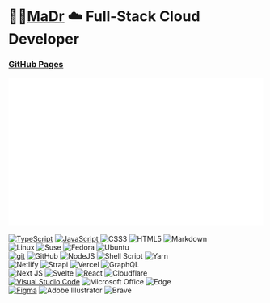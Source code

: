 
# :rocket::cactus:[MaDr](https://MaDr.io) :cloud: Full-Stack Cloud Developer
### [GitHub Pages](https://MaDrCloudDev.github.io)

![](https://raw.githubusercontent.com/MaDrCloudDev/github-stats/master/generated/languages.svg#gh-dark-mode-only)
 
[![TypeScript](https://img.shields.io/badge/--3178C6?logo=typescript&logoColor=ffffff)](https://www.typescriptlang.org/)
[![JavaScript](https://img.shields.io/badge/--F7DF1E?logo=javascript&logoColor=000)](https://www.javascript.com/)
![CSS3](https://img.shields.io/badge/css3-%231572B6.svg?style=for-the-badge&logo=css3&logoColor=white)
![HTML5](https://img.shields.io/badge/html5-%23E34F26.svg?style=for-the-badge&logo=html5&logoColor=white)
![Markdown](https://img.shields.io/badge/markdown-%23000000.svg?style=for-the-badge&logo=markdown&logoColor=white)
<br/>
![Linux](https://img.shields.io/badge/Linux-FCC624?style=for-the-badge&logo=linux&logoColor=black)
![Suse](https://img.shields.io/badge/SUSE-0C322C?style=for-the-badge&logo=SUSE&logoColor=white)
![Fedora](https://img.shields.io/badge/Fedora-294172?style=for-the-badge&logo=fedora&logoColor=white)
![Ubuntu](https://img.shields.io/badge/Ubuntu-E95420?style=for-the-badge&logo=ubuntu&logoColor=white)
<br/>
[![git](https://img.shields.io/badge/--F05032?logo=git&logoColor=ffffff)](http://git-scm.com/)
![GitHub](https://img.shields.io/badge/github-%23121011.svg?style=for-the-badge&logo=github&logoColor=white)
![NodeJS](https://img.shields.io/badge/node.js-6DA55F?style=for-the-badge&logo=node.js&logoColor=white)
![Shell Script](https://img.shields.io/badge/shell_script-%23121011.svg?style=for-the-badge&logo=gnu-bash&logoColor=white)
![Yarn](https://img.shields.io/badge/yarn-%232C8EBB.svg?style=for-the-badge&logo=yarn&logoColor=white)
<br/>
![Netlify](https://img.shields.io/badge/netlify-%23000000.svg?style=for-the-badge&logo=netlify&logoColor=#00C7B7)
![Strapi](https://img.shields.io/badge/strapi-%232E7EEA.svg?style=for-the-badge&logo=strapi&logoColor=white)
![Vercel](https://img.shields.io/badge/vercel-%23000000.svg?style=for-the-badge&logo=vercel&logoColor=white)
![GraphQL](https://img.shields.io/badge/-GraphQL-E10098?style=for-the-badge&logo=graphql&logoColor=white)
<br/>
![Next JS](https://img.shields.io/badge/Next-black?style=for-the-badge&logo=next.js&logoColor=white)
![Svelte](https://img.shields.io/badge/svelte-%23f1413d.svg?style=for-the-badge&logo=svelte&logoColor=white)
![React](https://img.shields.io/badge/react-%2320232a.svg?style=for-the-badge&logo=react&logoColor=%2361DAFB)
![Cloudflare](https://img.shields.io/badge/Cloudflare-F38020?style=for-the-badge&logo=Cloudflare&logoColor=white)
<br/>
[![Visual Studio Code](https://img.shields.io/badge/--007ACC?logo=visual%20studio%20code&logoColor=ffffff)](https://code.visualstudio.com/)
![Microsoft Office](https://img.shields.io/badge/Microsoft_Office-D83B01?style=for-the-badge&logo=microsoft-office&logoColor=white)
![Edge](https://img.shields.io/badge/Edge-0078D7?style=for-the-badge&logo=Microsoft-edge&logoColor=white)
<br/>
[![Figma](https://img.shields.io/badge/--F24E1E?logo=figma&logoColor=ffffff)](https://www.figma.com/)
![Adobe Illustrator](https://img.shields.io/badge/adobe%20illustrator-%23FF9A00.svg?style=for-the-badge&logo=adobe%20illustrator&logoColor=white)
![Brave](https://img.shields.io/badge/Brave-FB542B?style=for-the-badge&logo=Brave&logoColor=white)
